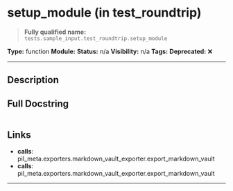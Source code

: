 # setup_module (in test_roundtrip)
> **Fully qualified name:** `tests.sample_input.test_roundtrip.setup_module`

**Type:** function
**Module:** 
**Status:** n/a
**Visibility:** n/a
**Tags:** 
**Deprecated:** ❌

---

## Description


## Full Docstring
```

```

## Links
- **calls**: pil_meta.exporters.markdown_vault_exporter.export_markdown_vault
- **calls**: pil_meta.exporters.markdown_vault_exporter.export_markdown_vault


---
